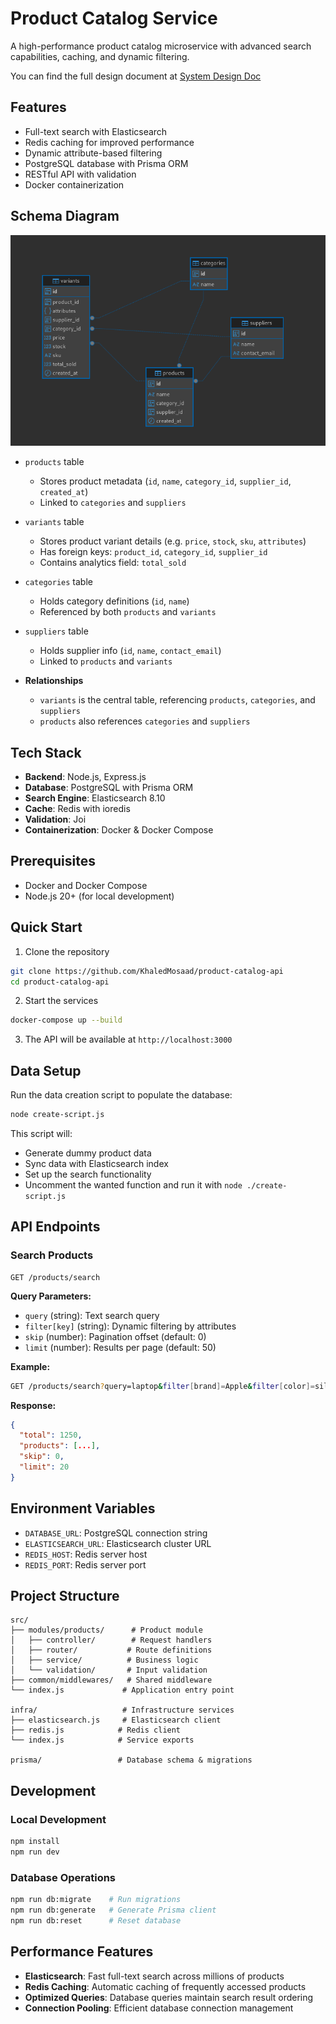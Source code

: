 # Product Catalog Service

A high-performance product catalog microservice with advanced search capabilities, caching, and dynamic filtering.

You can find the full design document at [System Design Doc](./docs/System-Design-Document.md)

## Features

- Full-text search with Elasticsearch
- Redis caching for improved performance
- Dynamic attribute-based filtering
- PostgreSQL database with Prisma ORM
- RESTful API with validation
- Docker containerization

## Schema Diagram

![Postgres Schema Diagram](./docs/Schema%20diagram.png)

- `products` table

  - Stores product metadata (`id`, `name`, `category_id`, `supplier_id`, `created_at`)
  - Linked to `categories` and `suppliers`

- `variants` table

  - Stores product variant details (e.g. `price`, `stock`, `sku`, `attributes`)
  - Has foreign keys: `product_id`, `category_id`, `supplier_id`
  - Contains analytics field: `total_sold`

- `categories` table

  - Holds category definitions (`id`, `name`)
  - Referenced by both `products` and `variants`

- `suppliers` table

  - Holds supplier info (`id`, `name`, `contact_email`)
  - Linked to `products` and `variants`

- **Relationships**

  - `variants` is the central table, referencing `products`, `categories`, and `suppliers`
  - `products` also references `categories` and `suppliers`

## Tech Stack

- **Backend**: Node.js, Express.js
- **Database**: PostgreSQL with Prisma ORM
- **Search Engine**: Elasticsearch 8.10
- **Cache**: Redis with ioredis
- **Validation**: Joi
- **Containerization**: Docker & Docker Compose

## Prerequisites

- Docker and Docker Compose
- Node.js 20+ (for local development)

## Quick Start

1. Clone the repository

```bash
git clone https://github.com/KhaledMosaad/product-catalog-api
cd product-catalog-api
```

2. Start the services

```bash
docker-compose up --build
```

3. The API will be available at `http://localhost:3000`

## Data Setup

Run the data creation script to populate the database:

```bash
node create-script.js
```

This script will:

- Generate dummy product data
- Sync data with Elasticsearch index
- Set up the search functionality
- Uncomment the wanted function and run it with `node ./create-script.js`

## API Endpoints

### Search Products

```
GET /products/search
```

**Query Parameters:**

- `query` (string): Text search query
- `filter[key]` (string): Dynamic filtering by attributes
- `skip` (number): Pagination offset (default: 0)
- `limit` (number): Results per page (default: 50)

**Example:**

```bash
GET /products/search?query=laptop&filter[brand]=Apple&filter[color]=silver&skip=0&limit=20
```

**Response:**

```json
{
  "total": 1250,
  "products": [...],
  "skip": 0,
  "limit": 20
}
```

## Environment Variables

- `DATABASE_URL`: PostgreSQL connection string
- `ELASTICSEARCH_URL`: Elasticsearch cluster URL
- `REDIS_HOST`: Redis server host
- `REDIS_PORT`: Redis server port

## Project Structure

```
src/
├── modules/products/      # Product module
│   ├── controller/        # Request handlers
│   ├── router/           # Route definitions
│   ├── service/          # Business logic
│   └── validation/       # Input validation
├── common/middlewares/   # Shared middleware
└── index.js             # Application entry point

infra/                   # Infrastructure services
├── elasticsearch.js     # Elasticsearch client
├── redis.js            # Redis client
└── index.js            # Service exports

prisma/                 # Database schema & migrations
```

## Development

### Local Development

```bash
npm install
npm run dev
```

### Database Operations

```bash
npm run db:migrate    # Run migrations
npm run db:generate   # Generate Prisma client
npm run db:reset      # Reset database
```

## Performance Features

- **Elasticsearch**: Fast full-text search across millions of products
- **Redis Caching**: Automatic caching of frequently accessed products
- **Optimized Queries**: Database queries maintain search result ordering
- **Connection Pooling**: Efficient database connection management
